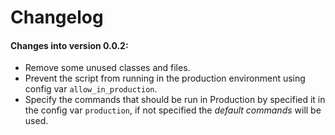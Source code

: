 # Changelog

#### Changes into version 0.0.2:

* Remove some unused classes and files.
* Prevent the script from running in the production environment using config var `allow_in_production`.
* Specify the commands that should be run in Production by specified it in the config var `production`, if not specified
  the *default commands* will be used.
